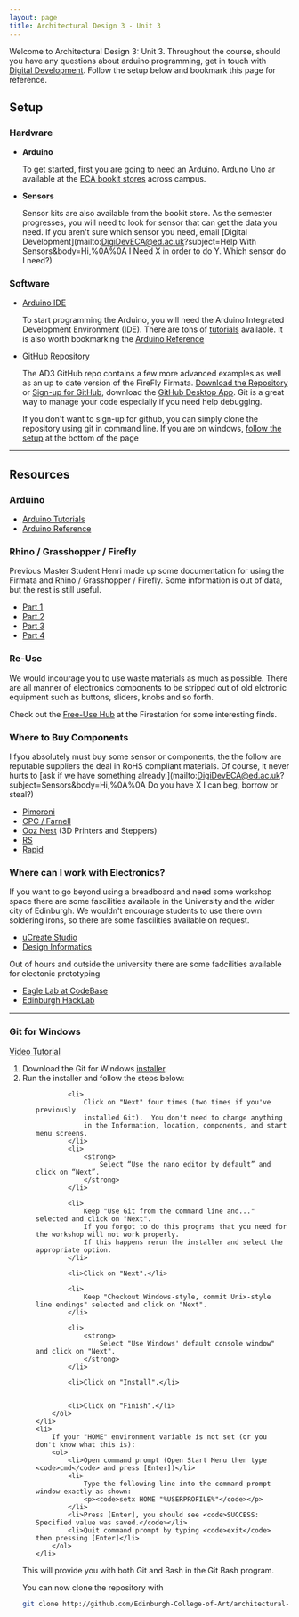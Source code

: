 ```yaml
---
layout: page
title: Architectural Design 3 - Unit 3
---
```


Welcome to Architectural Design 3: Unit 3. Throughout the course, should you have any questions about arduino programming, get in touch with [Digital Development](mailto:DigiDevECA@ed.ac.uk?subject=Help!). Follow the setup below and bookmark this page for reference.

## Setup

### Hardware

- **Arduino**

  To get started, first you are going to need an Arduino. Arduno Uno ar available at the [ECA bookit stores](https://bookit.eca.ed.ac.uk/av/) across campus.

- **Sensors**

  Sensor kits are also available from the bookit store. As the semester progresses, you will need to look for sensor that can get the data you need. If you aren't sure which sensor you need, email [Digital Development](mailto:DigiDevECA@ed.ac.uk?subject=Help With Sensors&body=Hi,%0A%0A I Need X in order to do Y. Which sensor do I need?)

### Software

- [Arduino IDE](https://www.arduino.cc)

  To start programming the Arduino, you will need the Arduino Integrated Development Environment (IDE). There are tons of [tutorials](https://www.arduino.cc/en/Tutorial/HomePage) available. It is also worth bookmarking the [Arduino Reference](https://www.arduino.cc/reference/en/)

- [GitHub Repository](https://github.com/Edinburgh-College-of-Art/architectural-design-unit-3)

  The AD3 GitHub repo contains a few more advanced examples as well as an up to date version of the FireFly Firmata. [Download the Repository](https://github.com/Edinburgh-College-of-Art/architectural-design-unit-3/archive/master.zip) or [Sign-up for GitHub](https://github.com), download the [GitHub Desktop App](https://desktop.github.com). Git is a great way to manage your code especially if you need help debugging.

  If you don't want to sign-up for github, you can simply clone the repository using git in command line. If you are on windows, [follow the setup](#Git-Windows) at the bottom of the page

---

## Resources

### Arduino

- [Arduino Tutorials](https://www.arduino.cc/en/Tutorial/HomePage)
- [Arduino Reference](https://www.arduino.cc/reference/en/)

### Rhino / Grasshopper / Firefly

Previous Master Student Henri made up some documentation for using the Firmata and Rhino / Grasshopper / Firefly. Some information is out of data, but the rest is still useful.

- <a href="https://edinburgh-college-of-art.github.io/architectural-design-unit-3/docs/AD3-Arduino-Session-1-Handout.pdf" download>Part 1</a>
- <a href="https://edinburgh-college-of-art.github.io/architectural-design-unit-3/docs/AD3-Arduino-Session-2-Handout.pdf" download>Part 2</a>
- <a href="https://edinburgh-college-of-art.github.io/architectural-design-unit-3/docs/AD3-Arduino-Session-3-Handout.pdf" download>Part 3</a>
- <a href="https://edinburgh-college-of-art.github.io/architectural-design-unit-3/docs/AD3-Arduino-Session-4-Handout.pdf" download>Part 4</a>

### Re-Use

We would incourage you to use waste materials as much as possible. There are all manner of electronics components to be stripped out of old elctronic equipment such as buttons, sliders, knobs and so forth.

Check out the [Free-Use Hub](https://www.eca.ed.ac.uk/facility/free-use-hub) at the Firestation for some interesting finds.

### Where to Buy Components

I fyou absolutely must buy some sensor or components, the the follow are reputable suppliers the deal in RoHS compliant materials. Of course, it never hurts to [ask if we have something already.](mailto:DigiDevECA@ed.ac.uk?subject=Sensors&body=Hi,%0A%0A Do you have X I can beg, borrow or steal?)

- [Pimoroni](https://shop.pimoroni.com/)
- [CPC / Farnell](http://cpc.farnell.com)
- [Ooz Nest](https://ooznest.co.uk/) (3D Printers and Steppers)
- [RS](http://uk.rs-online.com/)
- [Rapid](http://www.rapidonline.com/)

### Where can I work with Electronics?

If you want to go beyond using a breadboard and need some workshop space there are some fascilities available in the University and the wider city of Edinburgh. We wouldn't encourage students to use there own soldering irons, so there are some fascilities available on request.

- [uCreate Studio](https://www.ucreatestudio.is.ed.ac.uk)
- [Design Informatics](https://www.eca.ed.ac.uk/profile/mark-kobine)

Out of hours and outside the university there are some fadcilities available for electonic prototyping

- [Eagle Lab at CodeBase](https://labs.uk.barclays/locations/edinburgh)
- [Edinburgh HackLab](https://edinburghhacklab.com)

---


<h3 id="Git-Windows"> <i class="fab fa-windows"></i> Git for Windows</h3>
<a href="https://www.youtube.com/watch?v=339AEqk9c-8">Video Tutorial</a>
<ol>
    <li>Download the Git for Windows <a href="https://git-for-windows.github.io/">installer</a>.</li>
    <li>Run the installer and follow the steps below:
        <ol>

            <li>
                Click on "Next" four times (two times if you've previously
                installed Git).  You don't need to change anything
                in the Information, location, components, and start menu screens.
            </li>
            <li>
                <strong>
                    Select “Use the nano editor by default” and click on “Next”.
                </strong>
            </li>

            <li>
                Keep "Use Git from the command line and..." selected and click on "Next".
                If you forgot to do this programs that you need for the workshop will not work properly.
                If this happens rerun the installer and select the appropriate option.
            </li>

            <li>Click on "Next".</li>

            <li>
                Keep "Checkout Windows-style, commit Unix-style line endings" selected and click on "Next".
            </li>

            <li>
                <strong>
                    Select "Use Windows' default console window" and click on "Next".
                </strong>
            </li>

            <li>Click on "Install".</li>


            <li>Click on "Finish".</li>
        </ol>
    </li>
    <li>
        If your "HOME" environment variable is not set (or you don't know what this is):
        <ol>
            <li>Open command prompt (Open Start Menu then type <code>cmd</code> and press [Enter])</li>
            <li>
                Type the following line into the command prompt window exactly as shown:
                <p><code>setx HOME "%USERPROFILE%"</code></p>
            </li>
            <li>Press [Enter], you should see <code>SUCCESS: Specified value was saved.</code></li>
            <li>Quit command prompt by typing <code>exit</code> then pressing [Enter]</li>
        </ol>
    </li>

</ol>
<p>This will provide you with both Git and Bash in the Git Bash program.</p>

You can now clone the repository with
```bash
git clone http://github.com/Edinburgh-College-of-Art/architectural-design-unit-3
```
